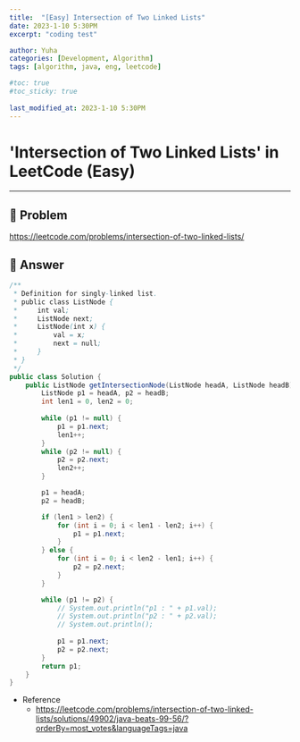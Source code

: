 ```yaml
---
title:  "[Easy] Intersection of Two Linked Lists"
date: 2023-1-10 5:30PM
excerpt: "coding test"

author: Yuha
categories: [Development, Algorithm]
tags: [algorithm, java, eng, leetcode]

#toc: true
#toc_sticky: true
 
last_modified_at: 2023-1-10 5:30PM
---
```


# 'Intersection of Two Linked Lists' in LeetCode (Easy)

---

## 📌 Problem
<https://leetcode.com/problems/intersection-of-two-linked-lists/>


## 📌 Answer

```java
/**
 * Definition for singly-linked list.
 * public class ListNode {
 *     int val;
 *     ListNode next;
 *     ListNode(int x) {
 *         val = x;
 *         next = null;
 *     }
 * }
 */
public class Solution {
    public ListNode getIntersectionNode(ListNode headA, ListNode headB) {
        ListNode p1 = headA, p2 = headB;
        int len1 = 0, len2 = 0;
        
        while (p1 != null) {
            p1 = p1.next;
            len1++;
        }
        while (p2 != null) {
            p2 = p2.next;
            len2++;
        }

        p1 = headA;
        p2 = headB;

        if (len1 > len2) {
            for (int i = 0; i < len1 - len2; i++) {
                p1 = p1.next;
            }
        } else {
            for (int i = 0; i < len2 - len1; i++) {
                p2 = p2.next;
            }
        }

        while (p1 != p2) {
            // System.out.println("p1 : " + p1.val);
            // System.out.println("p2 : " + p2.val);
            // System.out.println();
            
            p1 = p1.next;
            p2 = p2.next;
        }
        return p1;
    }
}
```

- Reference
    - <https://leetcode.com/problems/intersection-of-two-linked-lists/solutions/49902/java-beats-99-56/?orderBy=most_votes&languageTags=java>

